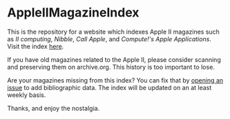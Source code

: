 # AppleIIMagazineIndex
This is the repository for a website which indexes Apple II magazines such as _II computing_, _Nibble_, _Call Apple_, and _Compute!'s Apple Applications_.  Visit the index [here](https://bikibird.github.io/apple2magazineindex/).

If you have old magazines related to the Apple II, please consider scanning and preserving them on archive.org. This history is too important to lose.

Are your magazines missing from this index? You can fix that by [opening an issue](https://github.com/bikibird/apple2magazineindex/issues/new/choose) to add bibliographic data.  The index will be updated on an at least weekly basis.

Thanks, and enjoy the nostalgia.
